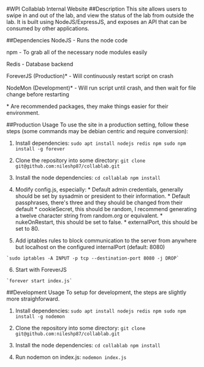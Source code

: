 #WPI Collablab Internal Website
##Description
This site allows users to swipe in and out of the lab, and view the status of the lab from outside the lab. It is built using NodeJS/ExpressJS, and exposes an API that can be consumed by other applications.

##Dependencies
NodeJS - Runs the node code

npm - To grab all of the necessary node modules easily

Redis - Database backend

ForeverJS (Production)* - Will continuously restart script on crash

NodeMon (Development)* - Will run script until crash, and then wait for file change before restarting



\* Are recommended packages, they make things easier for their environment.

##Production Usage
  To use the site in a production setting, follow these steps (some commands may be debian centric and require conversion):
  1. Install dependencies:
    ```
    sudo apt install nodejs redis npm
    sudo npm install -g forever
    ```
    
  2. Clone the repository into some directory:
    `git clone git@github.com:nileshp87/collablab.git`

  3. Install the node dependencies:
    ```
    cd collablab
    npm install
    ```
  4. Modify config.js, especially:
    * Default admin credentials, generally should be set by sysadmin or president to their information.
    * Default passphrases, there's three and they should be changed from their default
    * cookieSecret, this should be random, I recommend generating a twelve character string from random.org or equivalent.
    * nukeOnRestart, this should be set to false.
    * externalPort, this should be set to 80.

  5. Add iptables rules to block communication to the server from anywhere but localhost on the configured internalPort (default: 8080)
    
    `sudo iptables -A INPUT -p tcp --destination-port 8080 -j DROP`

  6. Start with ForeverJS
    
    `forever start index.js`

##Development Usage
  To setup for development, the steps are slightly more straighforward.
  
  1. Install dependencies:
    ```
    sudo apt install nodejs redis npm
    sudo npm install -g nodemon
    ```
    
  2. Clone the repository into some directory:
    `git clone git@github.com:nileshp87/collablab.git`

  3. Install the node dependencies:
    ```
    cd collablab
    npm install
    ```
  
  4. Run nodemon on index.js:
    ```
    nodemon index.js
    ```
  
